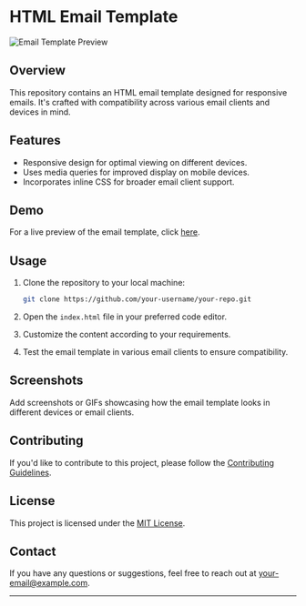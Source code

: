 # HTML Email Template

![Email Template Preview](preview.png)

## Overview

This repository contains an HTML email template designed for responsive emails. It's crafted with compatibility across various email clients and devices in mind.

## Features

- Responsive design for optimal viewing on different devices.
- Uses media queries for improved display on mobile devices.
- Incorporates inline CSS for broader email client support.

## Demo

For a live preview of the email template, click [here](#).

## Usage

1. Clone the repository to your local machine:

    ```bash
    git clone https://github.com/your-username/your-repo.git
    ```

2. Open the `index.html` file in your preferred code editor.

3. Customize the content according to your requirements.

4. Test the email template in various email clients to ensure compatibility.

## Screenshots

Add screenshots or GIFs showcasing how the email template looks in different devices or email clients.

## Contributing

If you'd like to contribute to this project, please follow the [Contributing Guidelines](CONTRIBUTING.md).

## License

This project is licensed under the [MIT License](LICENSE).

## Contact

If you have any questions or suggestions, feel free to reach out at [your-email@example.com](mailto:your-email@example.com).

---
